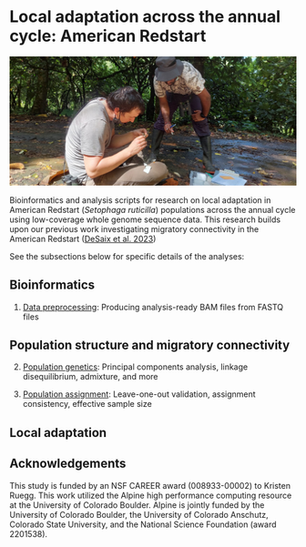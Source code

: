 # Local adaptation across the annual cycle: American Redstart

<img src="./img/trini-fieldwork.jpg" alt="Trinidad-fieldwork" width="600"/>

Bioinformatics and analysis scripts for research on local adaptation in American Redstart (*Setophaga ruticilla*) populations across the annual cycle using low-coverage whole genome sequence data. This research builds upon our previous work investigating migratory connectivity in the American Redstart
([DeSaix et al. 2023](https://onlinelibrary.wiley.com/doi/full/10.1111/mec.17137))

See the subsections below for specific details of the analyses:

## Bioinformatics

1.  [Data preprocessing](https://github.com/mgdesaix/amre-adaptation/blob/main/01_Preprocessing/): Producing analysis-ready BAM files from FASTQ files

## Population structure and migratory connectivity

2.  [Population genetics](https://github.com/mgdesaix/amre-adaptation/blob/main/02_PopulationGenetics/): Principal components analysis, linkage disequilibrium, admixture, and more

3.  [Population assignment](https://github.com/mgdesaix/amre-adaptation/blob/main/03_PopulationAssignment/): Leave-one-out validation, assignment consistency, effective sample size

## Local adaptation



## Acknowledgements

This study is funded by an NSF CAREER award (008933-00002) to Kristen Ruegg. This work utilized the Alpine high performance computing resource at the University of Colorado Boulder. Alpine is jointly funded by the University of Colorado Boulder, the University of Colorado Anschutz, Colorado State University, and the National Science Foundation (award 2201538).

